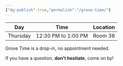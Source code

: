```yaml
---
{"dg-publish":true,"permalink":"/grove-time/"}
---
```


Day|Time|Location
-|-|-
Thursday|12:30 PM to 1:00 PM|Room 36

Grove Time is a drop-in, no appointment needed.

If you have a question, **don't hesitate**, come on by!